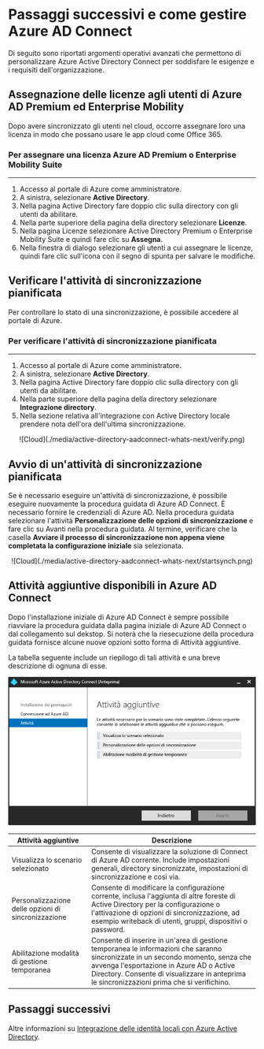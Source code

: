 <properties
	pageTitle="Azure AD Connect: passaggi successivi e come gestire Azure AD Connect | Microsoft Azure"
	description="Informazioni su come estendere la configurazione predefinita e attività operative per Azure AD Connect."
	services="active-directory"
	documentationCenter=""
	authors="billmath"
	manager="stevenpo"
	editor="curtand"/>

<tags
	ms.service="active-directory"
	ms.workload="identity"
	ms.tgt_pltfrm="na"
	ms.devlang="na"
	ms.topic="article"
	ms.date="10/01/2015"
	ms.author="billmath"/>

# Passaggi successivi e come gestire Azure AD Connect
Di seguito sono riportati argomenti operativi avanzati che permettono di personalizzare Azure Active Directory Connect per soddisfare le esigenze e i requisiti dell'organizzazione.

## Assegnazione delle licenze agli utenti di Azure AD Premium ed Enterprise Mobility

Dopo avere sincronizzato gli utenti nel cloud, occorre assegnare loro una licenza in modo che possano usare le app cloud come Office 365.

### Per assegnare una licenza Azure AD Premium o Enterprise Mobility Suite
--------------------------------------------------------------------------------
1. Accesso al portale di Azure come amministratore.
2. A sinistra, selezionare **Active Directory**.
3. Nella pagina Active Directory fare doppio clic sulla directory con gli utenti da abilitare.
4. Nella parte superiore della pagina della directory selezionare **Licenze**.
5. Nella pagina Licenze selezionare Active Directory Premium o Enterprise Mobility Suite e quindi fare clic su **Assegna**.
6. Nella finestra di dialogo selezionare gli utenti a cui assegnare le licenze, quindi fare clic sull'icona con il segno di spunta per salvare le modifiche.


## Verificare l'attività di sincronizzazione pianificata
Per controllare lo stato di una sincronizzazione, è possibile accedere al portale di Azure.

### Per verificare l'attività di sincronizzazione pianificata
--------------------------------------------------------------------------------
1. Accesso al portale di Azure come amministratore.
2. A sinistra, selezionare **Active Directory**.
3. Nella pagina Active Directory fare doppio clic sulla directory con gli utenti da abilitare.
4. Nella parte superiore della pagina della directory selezionare **Integrazione directory**.
5. Nella sezione relativa all'integrazione con Active Directory locale prendere nota dell'ora dell'ultima sincronizzazione.

<center>![Cloud](./media/active-directory-aadconnect-whats-next/verify.png)</center>

## Avvio di un'attività di sincronizzazione pianificata
Se è necessario eseguire un'attività di sincronizzazione, è possibile eseguire nuovamente la procedura guidata di Azure AD Connect. È necessario fornire le credenziali di Azure AD. Nella procedura guidata selezionare l'attività **Personalizzazione delle opzioni di sincronizzazione** e fare clic su Avanti nella procedura guidata. Al termine, verificare che la casella **Avviare il processo di sincronizzazione non appena viene completata la configurazione iniziale** sia selezionata.

<center>![Cloud](./media/active-directory-aadconnect-whats-next/startsynch.png)</center>


## Attività aggiuntive disponibili in Azure AD Connect
Dopo l'installazione iniziale di Azure AD Connect è sempre possibile riavviare la procedura guidata dalla pagina iniziale di Azure AD Connect o dal collegamento sul dekstop. Si noterà che la riesecuzione della procedura guidata fornisce alcune nuove opzioni sotto forma di Attività aggiuntive.

La tabella seguente include un riepilogo di tali attività e una breve descrizione di ognuna di esse.

![Regola di aggiunta](./media/active-directory-aadconnect-whats-next/addtasks.png)


Attività aggiuntive | Descrizione
------------- | ------------- |
Visualizza lo scenario selezionato |Consente di visualizzare la soluzione di Connect di Azure AD corrente. Include impostazioni generali, directory sincronizzate, impostazioni di sincronizzazione e così via.
Personalizzazione delle opzioni di sincronizzazione | Consente di modificare la configurazione corrente, inclusa l'aggiunta di altre foreste di Active Directory per la configurazione o l'attivazione di opzioni di sincronizzazione, ad esempio writeback di utenti, gruppi, dispositivi o password.
Abilitazione modalità di gestione temporanea | Consente di inserire in un'area di gestione temporanea le informazioni che saranno sincronizzate in un secondo momento, senza che avvenga l'esportazione in Azure AD o Active Directory. Consente di visualizzare in anteprima le sincronizzazioni prima che si verifichino.

## Passaggi successivi
Altre informazioni su [Integrazione delle identità locali con Azure Active Directory](active-directory-aadconnect.md).

<!---HONumber=AcomDC_1203_2015-->
